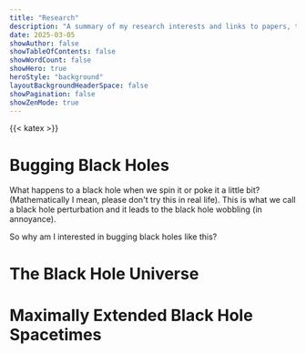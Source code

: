 ```yaml
---
title: "Research"
description: "A summary of my research interests and links to papers, talks etc.."
date: 2025-03-05
showAuthor: false
showTableOfContents: false
showWordCount: false
showHero: true
heroStyle: "background"
layoutBackgroundHeaderSpace: false
showPagination: false
showZenMode: true
---
```


<script>
    window.onload = function() {
        var zenButton = document.getElementById('zen-mode-button');
        zenButton.click();
    };
</script>

{{< katex >}}

# Bugging Black Holes
What happens to a black hole when we spin it or poke it a little bit? (Mathematically I mean, please don't try this in real life). This is what we call a black hole perturbation and it leads to the black hole wobbling (in annoyance).

So why am I interested in bugging black holes like this? 

# The Black Hole Universe

# Maximally Extended Black Hole Spacetimes

